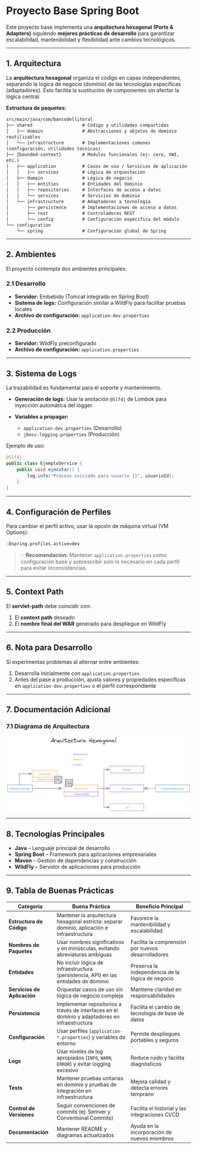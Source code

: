 # Proyecto Base Spring Boot

Este proyecto base implementa una **arquitectura hexagonal (Ports & Adapters)** siguiendo **mejores prácticas de desarrollo** para garantizar escalabilidad, mantenibilidad y flexibilidad ante cambios tecnológicos.

---

## 1. Arquitectura

La **arquitectura hexagonal** organiza el código en capas independientes, separando la lógica de negocio (dominio) de las tecnologías específicas (adaptadores). Esto facilita la sustitución de componentes sin afectar la lógica central.

**Estructura de paquetes:**

```plaintext
src/main/java/com/bancodellitoral
├── shared                   # Código y utilidades compartidas
│   ├── domain               # Abstracciones y objetos de dominio reutilizables
│   └── infrastructure       # Implementaciones comunes (configuración, utilidades técnicas)
├── {bounded-context}        # Módulos funcionales (ej: core, SWI, etc.)
│   ├── application          # Casos de uso / Servicios de aplicación
│   │   ├── services         # Lógica de orquestación
│   ├── domain               # Lógica de negocio
│   │   ├── entities         # Entidades del dominio
│   │   ├── repositories     # Interfaces de acceso a datos
│   │   └── services         # Servicios de dominio
│   └── infrastructure       # Adaptadores a tecnología
│       ├── persistence      # Implementaciones de acceso a datos
│       ├── rest             # Controladores REST
│       └── config           # Configuración específica del módulo
└── configuration
    └── spring               # Configuración global de Spring
```

---

## 2. Ambientes

El proyecto contempla dos ambientes principales:

### 2.1 Desarrollo

* **Servidor:** Embebido (Tomcat integrado en Spring Boot)
* **Sistema de logs:** Configuración similar a WildFly para facilitar pruebas locales
* **Archivo de configuración:** `application-dev.properties`

### 2.2 Producción

* **Servidor:** WildFly preconfigurado
* **Archivo de configuración:** `application.properties`

---

## 3. Sistema de Logs

La trazabilidad es fundamental para el soporte y mantenimiento.

* **Generación de logs:** Usar la anotación `@Slf4j` de Lombok para inyección automática del logger.
* **Variables a propagar:**

    * `application-dev.properties` (Desarrollo)
    * `jboss-logging.properties` (Producción)

Ejemplo de uso:

```java
@Slf4j
public class EjemploService {
    public void ejecutar() {
        log.info("Proceso iniciado para usuario {}", usuarioId);
    }
}
```

---

## 4. Configuración de Perfiles

Para cambiar el perfil activo, usar la opción de máquina virtual (VM Options):

```bash
-Dspring.profiles.active=dev
```

> 💡 **Recomendación:** Mantener `application.properties` como configuración base y sobrescribir solo lo necesario en cada perfil para evitar inconsistencias.

---

## 5. Context Path

El **servlet-path** debe coincidir con:

1. El **context path** deseado
2. El **nombre final del WAR** generado para despliegue en WildFly

---

## 6. Nota para Desarrollo

Si experimentas problemas al alternar entre ambientes:

1. Desarrolla inicialmente con `application.properties`
2. Antes del pase a producción, ajusta valores y propiedades específicas en `application-dev.properties` o el perfil correspondiente

---

## 7. Documentación Adicional

### 7.1 Diagrama de Arquitectura

<img src="/docs/h-architecture.excalidraw.png" alt="Arquitectura del Controller"></img>

---

## 8. Tecnologías Principales

* **Java** – Lenguaje principal de desarrollo
* **Spring Boot** – Framework para aplicaciones empresariales
* **Maven** – Gestión de dependencias y construcción
* **WildFly** – Servidor de aplicaciones para producción

---

## 9. Tabla de Buenas Prácticas

| Categoría                   | Buena Práctica                                                                                 | Beneficio Principal                                |
| --------------------------- |------------------------------------------------------------------------------------------------| -------------------------------------------------- |
| **Estructura de Código**    | Mantener la arquitectura hexagonal estricta: separar dominio, aplicación e infraestructura     | Favorece la mantenibilidad y escalabilidad         |
| **Nombres de Paquetes**     | Usar nombres significativos y en minúsculas, evitando abreviaturas ambiguas                    | Facilita la comprensión por nuevos desarrolladores |
| **Entidades**               | No incluir lógica de infraestructura (persistencia, API) en las entidades de dominio           | Preserva la independencia de la lógica de negocio  |
| **Servicios de Aplicación** | Orquestar casos de uso sin lógica de negocio compleja                                          | Mantiene claridad en responsabilidades             |
| **Persistencia**            | Implementar repositorios a través de interfaces en el dominio y adaptadores en infraestructura | Facilita el cambio de tecnología de base de datos  |
| **Configuración**           | Usar perfiles (`application-*.properties`) y variables de entorno                              | Permite despliegues portables y seguros            |
| **Logs**                    | Usar niveles de log apropiados (`INFO`, `WARN`, `ERROR`) y evitar logging excesivo             | Reduce ruido y facilita diagnósticos               |
| **Tests**                   | Mantener pruebas unitarias en dominio y pruebas de integración en infraestructura              | Mejora calidad y detecta errores temprano          |
| **Control de Versiones**    | Seguir convenciones de commits (ej: Semver y Conventional Commits)                             | Facilita el historial y las integraciones CI/CD    |
| **Documentación**           | Mantener README y diagramas actualizados                                                       | Ayuda en la incorporación de nuevos miembros       |

